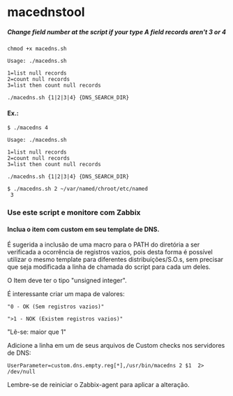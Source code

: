# macednstool
##### Change field number at the script if your type A field records aren't 3 or 4
```
chmod +x macedns.sh
```
```
Usage: ./macedns.sh

1=list null records
2=count null records
3=list then count null records

./macedns.sh {1|2|3|4} {DNS_SEARCH_DIR}
```

#### Ex.:
```
$ ./macedns 4

Usage: ./macedns.sh

1=list null records
2=count null records
3=list then count null records

./macedns.sh {1|2|3|4} {DNS_SEARCH_DIR}

$ ./macedns.sh 2 ~/var/named/chroot/etc/named
 3
```

### Use este script e monitore com Zabbix

#### Inclua o item com custom em seu template de DNS.

É sugerida a inclusão de uma macro para o PATH do diretória a ser verificada a ocorrência de registros vazios, pois desta forma é possível utilizar o mesmo template para diferentes distribuíções/S.O.s, sem precisar que seja modificada a linha de chamada do script para cada um deles.

O Item deve ter o tipo "unsigned integer".

É interessante criar um mapa de valores:
```
"0 - OK (Sem registros vazios)"

">1 - NOK (Existem registros vazios)"
```
"Lê-se: maior que 1"

Adicione a linha em um de seus arquivos de Custom checks nos servidores de DNS:
```
UserParameter=custom.dns.empty.reg[*],/usr/bin/macedns 2 $1  2> /dev/null
```
Lembre-se de reiniciar o Zabbix-agent para aplicar a alteração.

